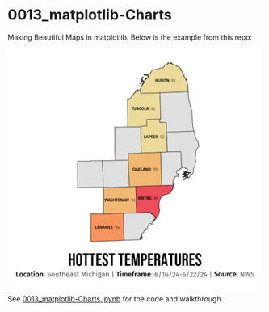 # 0013_matplotlib-Charts
Making Beautiful Maps in matplotlib. Below is the example from this repo:

![County Temperature Map.png](https://github.com/atseewal/0013_matplotlib-Charts/blob/bb95acec50a8318718c52738f0ac1d18697c45f9/County%20Temperature%20Map.png)

See [0013_matplotlib-Charts.ipynb](https://github.com/atseewal/0013_matplotlib-Charts/blob/c4e738de0728cf59c13658d0199d03de916dfe85/0013_matplotlib-Charts.ipynb) for the code and walkthrough.